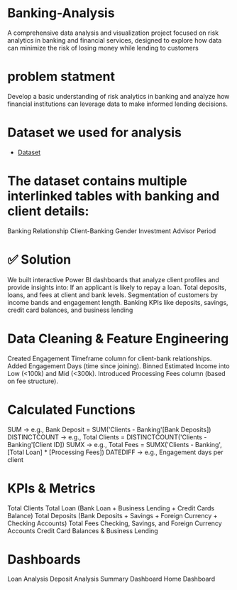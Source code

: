 # Banking-Analysis
A comprehensive data analysis and visualization project focused on risk analytics in banking and financial services, designed to explore how data can minimize the risk of losing money while lending to customers
# problem statment
Develop a basic understanding of risk analytics in banking and analyze how financial institutions can leverage data to make informed lending decisions.
# Dataset we used for analysis
- <a href="https://github.com/VivekMane57/Banking-Analysis/blob/main/Banking.xlsx">Dataset</a>
# The dataset contains multiple interlinked tables with banking and client details:
Banking Relationship
Client-Banking
Gender
Investment Advisor
Period

# ✅ Solution
We built interactive Power BI dashboards that analyze client profiles and provide insights into:
If an applicant is likely to repay a loan.
Total deposits, loans, and fees at client and bank levels.
Segmentation of customers by income bands and engagement length.
Banking KPIs like deposits, savings, credit card balances, and business lending

# Data Cleaning & Feature Engineering
Created Engagement Timeframe column for client-bank relationships.
Added Engagement Days (time since joining).
Binned Estimated Income into Low (<100k) and Mid (<300k).
Introduced Processing Fees column (based on fee structure).

# Calculated Functions
SUM → e.g., Bank Deposit = SUM('Clients - Banking'[Bank Deposits])
DISTINCTCOUNT → e.g., Total Clients = DISTINCTCOUNT('Clients - Banking'[Client ID])
SUMX → e.g., Total Fees = SUMX('Clients - Banking', [Total Loan] * [Processing Fees])
DATEDIFF → e.g., Engagement days per client

# KPIs & Metrics
Total Clients
Total Loan (Bank Loan + Business Lending + Credit Cards Balance)
Total Deposits (Bank Deposits + Savings + Foreign Currency + Checking Accounts)
Total Fees
Checking, Savings, and Foreign Currency Accounts
Credit Card Balances & Business Lending

# Dashboards
Loan Analysis
Deposit Analysis
Summary Dashboard
Home Dashboard
